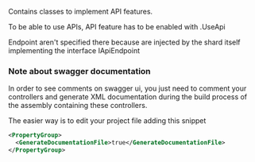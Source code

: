 Contains classes to implement API features.

To be able to use APIs, API feature has to be enabled with .UseApi

Endpoint aren't specified there because are injected by the shard itself implementing the interface IApiEndpoint



### Note about swagger documentation

In order to see comments on swagger ui, you just need to comment your controllers and generate XML documentation during the build process of the assembly containing these controllers.

The easier way is to edit your project file adding this snippet

```xml
<PropertyGroup>
  <GenerateDocumentationFile>true</GenerateDocumentationFile>
</PropertyGroup>
```